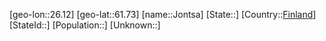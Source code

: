 ﻿---
location: [61.73,26.12]
type: City
tags:
- geo/City


SpocWebEntityId: 31215
isDeleted: false
confidential: public

---
[geo-lon::26.12]
[geo-lat::61.73]
[name::Jontsa]
[State::]
[Country::[Finland](geo/Continent/Europe/Finland.md)]
[StateId::]
[Population::]
[Unknown::]

